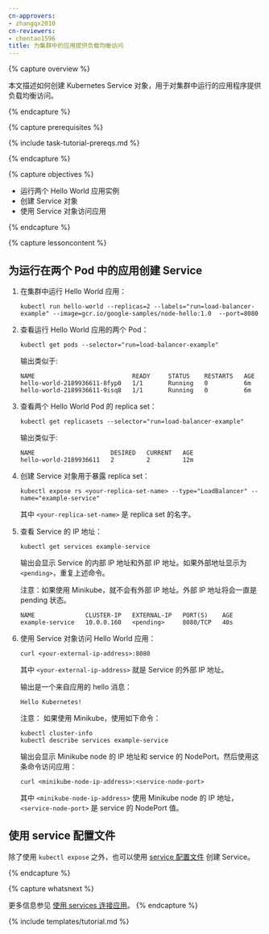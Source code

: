 ```yaml
---
cn-approvers:
- zhangqx2010
cn-reviewers:
- chentao1596
title: 为集群中的应用提供负载均衡访问
---
```



{% capture overview %}


本文描述如何创建 Kubernetes Service 对象，用于对集群中运行的应用程序提供负载均衡访问。

{% endcapture %}


{% capture prerequisites %}

{% include task-tutorial-prereqs.md %}

{% endcapture %}


{% capture objectives %}


* 运行两个 Hello World 应用实例
* 创建 Service 对象
* 使用 Service 对象访问应用

{% endcapture %}


{% capture lessoncontent %}


## 为运行在两个 Pod 中的应用创建 Service

1. 在集群中运行 Hello World 应用：

       kubectl run hello-world --replicas=2 --labels="run=load-balancer-example" --image=gcr.io/google-samples/node-hello:1.0  --port=8080

1. 查看运行 Hello World 应用的两个 Pod：

       kubectl get pods --selector="run=load-balancer-example"

    输出类似于:

       NAME                           READY     STATUS    RESTARTS   AGE
       hello-world-2189936611-8fyp0   1/1       Running   0          6m
       hello-world-2189936611-9isq8   1/1       Running   0          6m

1. 查看两个 Hello World Pod 的 replica set：

       kubectl get replicasets --selector="run=load-balancer-example"

    输出类似于:

       NAME                     DESIRED   CURRENT   AGE
       hello-world-2189936611   2         2         12m

1. 创建 Service 对象用于暴露 replica set：

       kubectl expose rs <your-replica-set-name> --type="LoadBalancer" --name="example-service"

    其中 `<your-replica-set-name>` 是 replica set 的名字。

1. 查看 Service 的 IP 地址：

       kubectl get services example-service

   输出会显示 Service 的内部 IP 地址和外部 IP 地址。如果外部地址显示为 `<pending>`，重复上述命令。

   注意：如果使用 Minikube，就不会有外部 IP 地址。外部 IP 地址将会一直是 pending 状态。

       NAME              CLUSTER-IP   EXTERNAL-IP   PORT(S)    AGE
       example-service   10.0.0.160   <pending>     8080/TCP   40s

1. 使用 Service 对象访问 Hello World 应用：

       curl <your-external-ip-address>:8080

   其中 `<your-external-ip-address>` 就是 Service 的外部 IP 地址。

   输出是一个来自应用的 hello 消息：

       Hello Kubernetes!

   注意： 如果使用 Minikube，使用如下命令：

       kubectl cluster-info
       kubectl describe services example-service

   输出会显示 Minikube node 的 IP 地址和 service 的 NodePort。然后使用这条命令访问应用：

       curl <minikube-node-ip-address>:<service-node-port>

   其中 `<minikube-node-ip-address>` 使用 Minikube node 的 IP 地址，`<service-node-port>` 是 service 的 NodePort 值。


## 使用 service 配置文件

除了使用 `kubectl expose` 之外，也可以使用 [service 配置文件](/docs/user-guide/services/operations) 创建 Service。

{% endcapture %}


{% capture whatsnext %}


更多信息参见 [使用 services 连接应用](/docs/concepts/services-networking/connect-applications-service/)。
{% endcapture %}

{% include templates/tutorial.md %}
